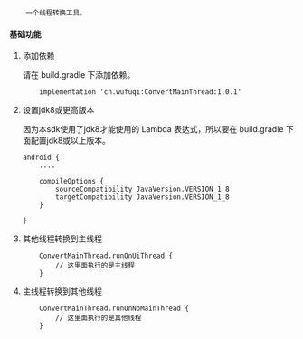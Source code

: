 ```
    一个线程转换工具。
```

#### 基础功能


1. 添加依赖

    请在 build.gradle 下添加依赖。

    ``` 
        implementation 'cn.wufuqi:ConvertMainThread:1.0.1'
    ```
2. 设置jdk8或更高版本

    因为本sdk使用了jdk8才能使用的 Lambda 表达式，所以要在 build.gradle 下面配置jdk8或以上版本。

    ``` 
    android {
        ....

        compileOptions {
            sourceCompatibility JavaVersion.VERSION_1_8
            targetCompatibility JavaVersion.VERSION_1_8
        }
        
    }
    ```

3. 其他线程转换到主线程


    ```
        ConvertMainThread.runOnUiThread {
            // 这里面执行的是主线程
        }
    ```

4. 主线程转换到其他线程

    ```
        ConvertMainThread.runOnNoMainThread {
            // 这里面执行的是其他线程
        }

    ```